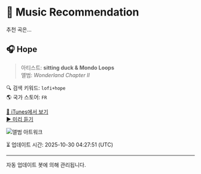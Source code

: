 
# 🎵 Music Recommendation

추천 곡은...

## 🎧 Hope  
> 아티스트: **sitting duck & Mondo Loops**  
> 앨범: _Wonderland Chapter II_  

🔍 검색 키워드: `lofi+hope`  
🌎 국가 스토어: `FR`

[🔗 iTunes에서 보기](https://music.apple.com/fr/album/hope/1710112619?i=1710112624&uo=4)  
[▶️ 미리 듣기](https://audio-ssl.itunes.apple.com/itunes-assets/AudioPreview126/v4/09/dd/36/09dd3661-cbdd-a9d7-fd81-1535e854310a/mzaf_2669154111818046608.plus.aac.p.m4a)

![앨범 아트워크](https://is1-ssl.mzstatic.com/image/thumb/Music116/v4/7d/b0/ce/7db0cefb-b90f-c299-0c25-0efb069ff1b2/289ac4c4-8fa5-4aeb-8996-d6a0d7968b29.jpg/100x100bb.jpg)

⏳ 업데이트 시간: 2025-10-30 04:27:51 (UTC)

---
자동 업데이트 봇에 의해 관리됩니다.
